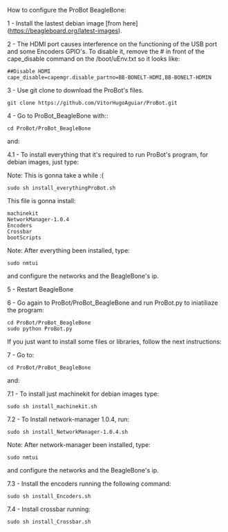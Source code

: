 How to configure the ProBot BeagleBone:

1 - Install the lastest debian image [from here]
(https://beagleboard.org/latest-images). 

2 - The HDMI port causes interference on the functioning of the USB port and some Encoders GPIO's. To disable it, remove the # in front of the cape_disable command on the /boot/uEnv.txt so it looks like: 

    ##Disable HDMI
    cape_disable=capemgr.disable_partno=BB-BONELT-HDMI,BB-BONELT-HDMIN

3 - Use git clone to download the ProBot's files.
	
	git clone https://github.com/VitorHugoAguiar/ProBot.git

4  - Go to ProBot_BeagleBone with::
	
	cd ProBot/ProBot_BeagleBone
and:

4.1 - To install everything that it's required to run ProBot's program, for debian images, just type:

Note: This is gonna take a while :(
	
	sudo sh install_everythingProBot.sh

This file is gonna install:

	machinekit
	NetworkManager-1.0.4
	Encoders
	Crossbar
	bootScripts

Note: After everything been installed, type:
	
	sudo nmtui

and configure the networks and the BeagleBone's ip.

5 - Restart BeagleBone	

6 - Go again to ProBot/ProBot_BeagleBone and run ProBot.py to iniatiliaze the program:

	cd ProBot/ProBot_BeagleBone
	sudo python ProBot.py
	
	
	
If you just want to install some files or libraries, follow the next instructions:

7 - Go to:

	cd ProBot/ProBot_BeagleBone

and:

7.1 - To install just machinekit for debian images type:
	
	sudo sh install_machinekit.sh

7.2 - To Install network-manager 1.0.4, run:

	sudo sh install_NetworkManager-1.0.4.sh

Note: After network-manager been installed, type:
	
	sudo nmtui
	
and configure the networks and the BeagleBone's ip.

7.3 -  Install the encoders running the following command:

	sudo sh install_Encoders.sh
	
7.4 -  Install crossbar running:

	sudo sh install_Crossbar.sh
